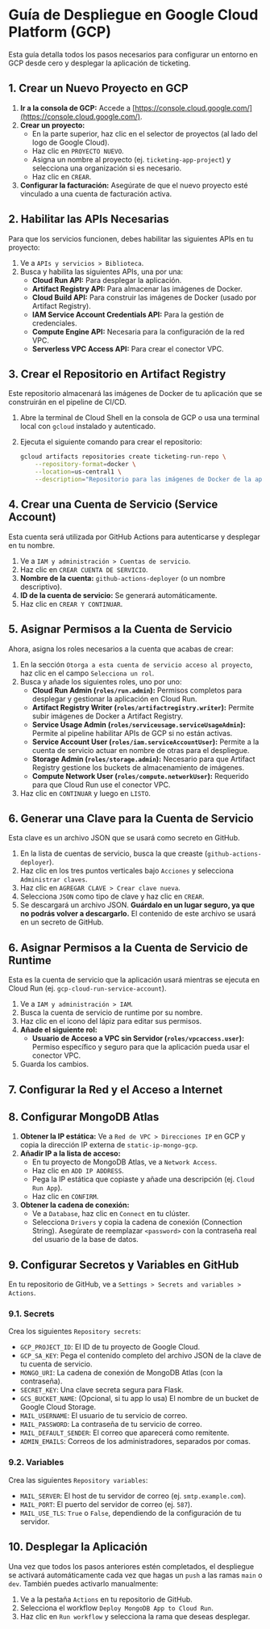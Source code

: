 # Guía de Despliegue en Google Cloud Platform (GCP)

Esta guía detalla todos los pasos necesarios para configurar un entorno en GCP desde cero y desplegar la aplicación de ticketing.

## 1. Crear un Nuevo Proyecto en GCP

1.  **Ir a la consola de GCP:** Accede a [https://console.cloud.google.com/](https://console.cloud.google.com/).
2.  **Crear un proyecto:**
    *   En la parte superior, haz clic en el selector de proyectos (al lado del logo de Google Cloud).
    *   Haz clic en `PROYECTO NUEVO`.
    *   Asigna un nombre al proyecto (ej. `ticketing-app-project`) y selecciona una organización si es necesario.
    *   Haz clic en `CREAR`.
3.  **Configurar la facturación:** Asegúrate de que el nuevo proyecto esté vinculado a una cuenta de facturación activa.

## 2. Habilitar las APIs Necesarias

Para que los servicios funcionen, debes habilitar las siguientes APIs en tu proyecto:

1.  Ve a `APIs y servicios > Biblioteca`.
2.  Busca y habilita las siguientes APIs, una por una:
    *   **Cloud Run API:** Para desplegar la aplicación.
    *   **Artifact Registry API:** Para almacenar las imágenes de Docker.
    *   **Cloud Build API:** Para construir las imágenes de Docker (usado por Artifact Registry).
    *   **IAM Service Account Credentials API:** Para la gestión de credenciales.
    *   **Compute Engine API:** Necesaria para la configuración de la red VPC.
    *   **Serverless VPC Access API:** Para crear el conector VPC.

## 3. Crear el Repositorio en Artifact Registry

Este repositorio almacenará las imágenes de Docker de tu aplicación que se construirán en el pipeline de CI/CD.

1.  Abre la terminal de Cloud Shell en la consola de GCP o usa una terminal local con `gcloud` instalado y autenticado.
2.  Ejecuta el siguiente comando para crear el repositorio:

    ```bash
    gcloud artifacts repositories create ticketing-run-repo \
        --repository-format=docker \
        --location=us-central1 \
        --description="Repositorio para las imágenes de Docker de la app de ticketing"
    ```

## 4. Crear una Cuenta de Servicio (Service Account)

Esta cuenta será utilizada por GitHub Actions para autenticarse y desplegar en tu nombre.

1.  Ve a `IAM y administración > Cuentas de servicio`.
2.  Haz clic en `CREAR CUENTA DE SERVICIO`.
3.  **Nombre de la cuenta:** `github-actions-deployer` (o un nombre descriptivo).
4.  **ID de la cuenta de servicio:** Se generará automáticamente.
5.  Haz clic en `CREAR Y CONTINUAR`.

## 5. Asignar Permisos a la Cuenta de Servicio

Ahora, asigna los roles necesarios a la cuenta que acabas de crear:

1.  En la sección `Otorga a esta cuenta de servicio acceso al proyecto`, haz clic en el campo `Selecciona un rol`.
2.  Busca y añade los siguientes roles, uno por uno:
    *   **Cloud Run Admin (`roles/run.admin`):** Permisos completos para desplegar y gestionar la aplicación en Cloud Run.
    *   **Artifact Registry Writer (`roles/artifactregistry.writer`):** Permite subir imágenes de Docker a Artifact Registry.
    *   **Service Usage Admin (`roles/serviceusage.serviceUsageAdmin`):** Permite al pipeline habilitar APIs de GCP si no están activas.
    *   **Service Account User (`roles/iam.serviceAccountUser`):** Permite a la cuenta de servicio actuar en nombre de otras para el despliegue.
    *   **Storage Admin (`roles/storage.admin`):** Necesario para que Artifact Registry gestione los buckets de almacenamiento de imágenes.
    *   **Compute Network User (`roles/compute.networkUser`):** Requerido para que Cloud Run use el conector VPC.
3.  Haz clic en `CONTINUAR` y luego en `LISTO`.

## 6. Generar una Clave para la Cuenta de Servicio

Esta clave es un archivo JSON que se usará como secreto en GitHub.

1.  En la lista de cuentas de servicio, busca la que creaste (`github-actions-deployer`).
2.  Haz clic en los tres puntos verticales bajo `Acciones` y selecciona `Administrar claves`.
3.  Haz clic en `AGREGAR CLAVE > Crear clave nueva`.
4.  Selecciona `JSON` como tipo de clave y haz clic en `CREAR`.
5.  Se descargará un archivo JSON. **Guárdalo en un lugar seguro, ya que no podrás volver a descargarlo.** El contenido de este archivo se usará en un secreto de GitHub.

## 6. Asignar Permisos a la Cuenta de Servicio de Runtime

Esta es la cuenta de servicio que la aplicación usará mientras se ejecuta en Cloud Run (ej. `gcp-cloud-run-service-account`).

1.  Ve a `IAM y administración > IAM`.
2.  Busca la cuenta de servicio de runtime por su nombre.
3.  Haz clic en el icono del lápiz para editar sus permisos.
4.  **Añade el siguiente rol:**
    *   **Usuario de Acceso a VPC sin Servidor (`roles/vpcaccess.user`):** Permiso específico y seguro para que la aplicación pueda usar el conector VPC.
5.  Guarda los cambios.

## 7. Configurar la Red y el Acceso a Internet

## 8. Configurar MongoDB Atlas

1.  **Obtener la IP estática:** Ve a `Red de VPC > Direcciones IP` en GCP y copia la dirección IP externa de `static-ip-mongo-gcp`.
2.  **Añadir IP a la lista de acceso:**
    *   En tu proyecto de MongoDB Atlas, ve a `Network Access`.
    *   Haz clic en `ADD IP ADDRESS`.
    *   Pega la IP estática que copiaste y añade una descripción (ej. `Cloud Run App`).
    *   Haz clic en `CONFIRM`.
3.  **Obtener la cadena de conexión:**
    *   Ve a `Database`, haz clic en `Connect` en tu clúster.
    *   Selecciona `Drivers` y copia la cadena de conexión (Connection String). Asegúrate de reemplazar `<password>` con la contraseña real del usuario de la base de datos.

## 9. Configurar Secretos y Variables en GitHub

En tu repositorio de GitHub, ve a `Settings > Secrets and variables > Actions`.

### 9.1. Secrets

Crea los siguientes `Repository secrets`:

*   `GCP_PROJECT_ID`: El ID de tu proyecto de Google Cloud.
*   `GCP_SA_KEY`: Pega el contenido completo del archivo JSON de la clave de tu cuenta de servicio.
*   `MONGO_URI`: La cadena de conexión de MongoDB Atlas (con la contraseña).
*   `SECRET_KEY`: Una clave secreta segura para Flask.
*   `GCS_BUCKET_NAME`: (Opcional, si tu app lo usa) El nombre de un bucket de Google Cloud Storage.
*   `MAIL_USERNAME`: El usuario de tu servicio de correo.
*   `MAIL_PASSWORD`: La contraseña de tu servicio de correo.
*   `MAIL_DEFAULT_SENDER`: El correo que aparecerá como remitente.
*   `ADMIN_EMAILS`: Correos de los administradores, separados por comas.

### 9.2. Variables

Crea las siguientes `Repository variables`:

*   `MAIL_SERVER`: El host de tu servidor de correo (ej. `smtp.example.com`).
*   `MAIL_PORT`: El puerto del servidor de correo (ej. `587`).
*   `MAIL_USE_TLS`: `True` o `False`, dependiendo de la configuración de tu servidor.

## 10. Desplegar la Aplicación

Una vez que todos los pasos anteriores estén completados, el despliegue se activará automáticamente cada vez que hagas un `push` a las ramas `main` o `dev`. También puedes activarlo manualmente:

1.  Ve a la pestaña `Actions` en tu repositorio de GitHub.
2.  Selecciona el workflow `Deploy MongoDB App to Cloud Run`.
3.  Haz clic en `Run workflow` y selecciona la rama que deseas desplegar.